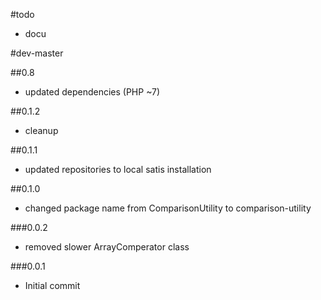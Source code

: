 #todo

- docu

#dev-master

##0.8

 - updated dependencies (PHP ~7)

##0.1.2

 - cleanup

##0.1.1

 - updated repositories to local satis installation

##0.1.0

 - changed package name from ComparisonUtility to comparison-utility

###0.0.2

- removed slower ArrayComperator class

###0.0.1

- Initial commit
